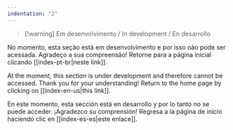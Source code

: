 ```yaml
---
indentation: "2"
---
```

> [!warning] Em desenvolvimento / In development / En desarrollo

No momento, esta seção está em desenvolvimento e por isso não pode ser acessada. Agradeço a sua compreensão! Retorne para a página inicial clicando [[index-pt-br|neste link]].

At the moment, this section is under development and therefore cannot be accessed. Thank you for your understanding! Return to the home page by clicking on [[index-en-us|this link]].

En este momento, esta sección está en desarrollo y por lo tanto no se puede acceder. ¡Agradezco su comprensión! Regresa a la página de inicio haciendo clic en [[index-es-es|este enlace]].

